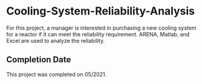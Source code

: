 # Cooling-System-Reliability-Analysis

For this project, a manager is interested in purchasing a new cooling system for a reactor if it can meet the reliability requirement. ARENA, Matlab, and Excel are used to analyze the reliability.   

## Completion Date

This project was completed on 05/2021.
